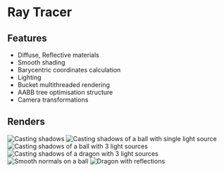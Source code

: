 # Ray Tracer

## Features

- Diffuse, Reflective materials
- Smooth shading
- Barycentric coordinates calculation
- Lighting
- Bucket multithreaded rendering
- AABB tree optimisation structure
- Camera transformations

## Renders

![Casting shadows](https://github.com/pancanin/RayTracer12/blob/main/screenshots/triangle-in-the-sun.png?raw=true)
![Casting shadows of a ball with single light source](https://github.com/pancanin/RayTracer12/blob/main/screenshots/ball-in-the-sun.png?raw=true)
![Casting shadows of a ball with 3 light sources](https://github.com/pancanin/RayTracer12/blob/main/screenshots/ball-on-planet-marklar.png?raw=true)
![Casting shadows of a dragon with 3 light sources](https://github.com/pancanin/RayTracer12/blob/main/screenshots/shadowdragon.png?raw=true)
![Smooth normals on a ball](https://github.com/pancanin/RayTracer12/blob/main/screenshots/bally.png?raw=true)
![Dragon with reflections](https://github.com/pancanin/RayTracer12/blob/main/screenshots/pinkglassdragon.png?raw=true)